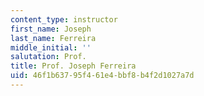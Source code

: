 ```yaml
---
content_type: instructor
first_name: Joseph
last_name: Ferreira
middle_initial: ''
salutation: Prof.
title: Prof. Joseph Ferreira
uid: 46f1b637-95f4-61e4-bbf8-b4f2d1027a7d
---
```

